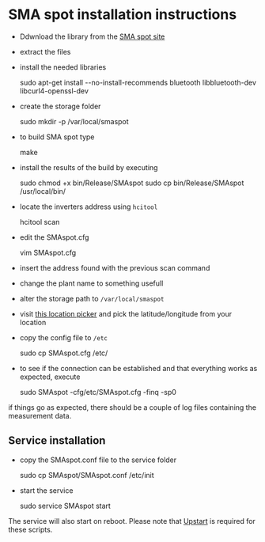 SMA spot installation instructions
=================

* Ddwnload the library from the [SMA spot site](https://code.google.com/p/sma-spot/downloads/list)
* extract the files
* install the needed libraries

	sudo apt-get install --no-install-recommends bluetooth libbluetooth-dev libcurl4-openssl-dev

* create the storage folder

	sudo mkdir -p /var/local/smaspot

* to build SMA spot type

	make

* install the results of the build by executing

	sudo chmod +x bin/Release/SMAspot
	sudo cp bin/Release/SMAspot /usr/local/bin/

* locate the inverters address using `hcitool`

	hcitool scan

* edit the SMAspot.cfg 

	vim SMAspot.cfg

* insert the address found with the previous scan command
* change the plant name to something usefull
* alter the storage path to `/var/local/smaspot`
* visit [this location picker](http://itouchmap.com/latlong.html) and pick the latitude/longitude from your location
* copy the config file to `/etc`

	sudo cp SMAspot.cfg /etc/

* to see if the connection can be established and that everything works as expected, execute

	sudo SMAspot -cfg/etc/SMAspot.cfg -finq -sp0

if things go as expected, there should be a couple of log files containing the measurement data.

Service installation
--------------------

* copy the SMAspot.conf file to the service folder

	sudo cp SMAspot/SMAspot.conf /etc/init

* start the service

	sudo service SMAspot start

The service will also start on reboot. Please note that [Upstart](http://upstart.ubuntu.com/) is required for these scripts.
